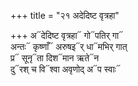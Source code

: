 +++
title = "२१ अदेदिष्ट वृत्रहा"

+++
अ᳓देदिष्ट वृत्रहा᳓ गो᳓पतिर् गा᳓  
अन्तः᳓ कृष्णाँ᳓ अरुषइ᳓र् धा᳓मभिर् गात्  
प्र᳓ सूनृ᳓ता दिश᳓मान ऋते᳓न  
दु᳓रश् च वि᳓श्वा अवृणोद् अ᳓प स्वाः᳓